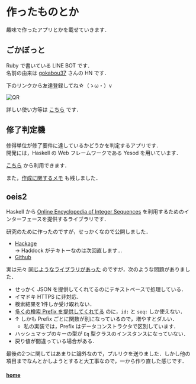# 作ったものとか

趣味で作ったアプリとかを載せていきます．

## ごかぼっと

Ruby で書いている LINE BOT です．  
名前の由来は [gokabou37](https://twitter.com/gokabou37) さんの HN です．

下のリンクから友達登録してね☆（ゝω・）v

![QR](https://github.com/23prime/gokabot-line/raw/master/gokabotQR.png)

詳しい使い方等は [こちら](https://github.com/23prime/gokabot-line/blob/master/README.md) です．

## 修了判定機

修得単位が修了要件に達しているかどうかを判定するアプリです．  
開発には，Haskell の Web フレームワークである Yesod を用いています．

[こちら](https://shuryo-judge.herokuapp.com/) から利用できます．

また，[作成に関するメモ](http://23prime.hatenablog.com/entry/2018/12/01/062523) も残しました．

## oeis2

Haskell から [Online Encyclopedia of Integer Sequences](https://oeis.org/) を利用するためのインターフェースを提供するライブラリです．

研究のために作ったのですが，せっかくなので公開しました．
- [Hackage](http://hackage.haskell.org/package/oeis2)  
  → Haddock がテキトーなのは次回直します…
- [Github](https://github.com/23prime/oeis2)

実は元々 [同じようなライブラリがあった](https://hackage.haskell.org/package/oeis) のですが，次のような問題がありました．
- せっかく JSON を提供してくれてるのにテキストベースで処理している．
- イマドキ HTTPS に非対応．
- 検索結果を1件しか受け取れない．
- [多くの検索 Prefix を提供してくれてる](https://oeis.org/hints.html) のに，`id:` と `seq:` しか使えない．
- ↑ しかも Prefix ごとに関数が別になっているので，増やすとダルい．
  - 私の実装では，Prefix はデータコンストラクタで区別しています．
- ハッシュマップのキーの型が `Eq` 型クラスのインスタンスになっていない．
- 戻り値が間違っている場合がある．

最後の2つに関してはあまりに論外なので，プルリクを送りました．しかし他の項目までなんとかしようとすると大工事なので，一から作り直した感じです．

#### [home](../)